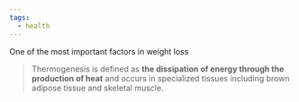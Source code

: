 ```yaml
---
tags:
  - health
---
```

One of the most important factors in weight loss

> Thermogenesis is defined as **the dissipation of energy through the production of heat** and occurs in specialized tissues including brown adipose tissue and skeletal muscle.